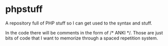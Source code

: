 # phpstuff
A repository full of PHP stuff so I can get used to the syntax and stuff.

In the code there will be comments in the form of /* ANKI */. Those are just bits of code that I want to memorize through a spaced repetition system.